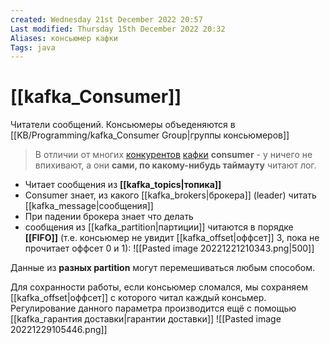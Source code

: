 ```yaml
---
created: Wednesday 21st December 2022 20:57
Last modified: Thursday 15th December 2022 20:32
Aliases: консьюмер кафки
Tags: java
---
```


# [[kafka_Consumer]]

Читатели сообщений. Консьюмеры объеденяются в [[KB/Programming/kafka_Consumer Group|группы консьюмеров]]
>В отличии от многих [конкурентов](_RabbitMQ.md) [кафки](📙MOC-Kafka.md) **consumer** - у ничего не впихивают, а они **сами, по какому-нибудь таймауту** читают лог.


- Читает сообщения из **[[kafka_topics|топика]]**
- Consumer знает, из какого [[kafka_brokers|брокера]] (leader) читать [[kafka_message|сообщения]]
- При падении брокера знает что делать
- сообщения из [[kafka_partition|партиции]] читаются в порядке **[[FIFO]]** (т.е. консьюмер не увидит [[kafka_offset|оффсет]] 3, пока не прочитает оффсет 0 и 1):
 ![[Pasted image 20221221210343.png|500]]

Данные из **разных partition** могут перемешиваться любым способом.

Для сохранности работы, если консьюмер сломался, мы сохраняем [[kafka_offset|оффсет]] с которого читал каждый консьмер. Регулирование данного параметра производится ещё с помощью [[kafka_гарантия доставки|гарантии доставки]]
![[Pasted image 20221229105446.png]]
